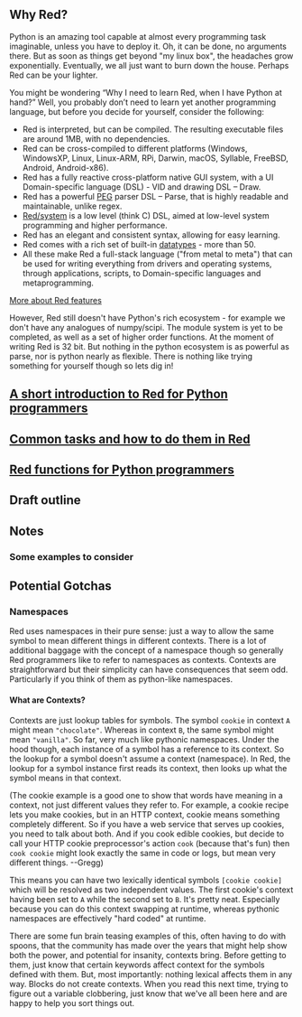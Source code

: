 ## Why Red?

Python is an amazing tool capable at almost every programming task imaginable, unless you have to deploy it. Oh, it can be done, no arguments there. But as soon as things get beyond "my linux box", the headaches grow exponentially. Eventually, we all just want to burn down the house. Perhaps Red can be your lighter.

You might be wondering “Why I need to learn Red, when I have Python at hand?” Well, you probably don’t need to learn yet another programming language, but before you decide for yourself, consider the following:
-	Red is interpreted, but can be compiled. The resulting executable files are around 1MB, with no dependencies.
-	Red can be cross-compiled to different platforms (Windows, WindowsXP, Linux, Linux-ARM, RPi, Darwin,  macOS, Syllable, FreeBSD, Android, Android-x86).
-	Red has a fully reactive cross-platform native GUI system, with a UI Domain-specific language (DSL) - VID and drawing DSL – Draw.
-	Red has a powerful [PEG]( https://en.wikipedia.org/wiki/Parsing_expression_grammar) parser DSL – Parse, that is highly readable and maintainable, unlike regex.
-	[Red/system](https://static.red-lang.org/red-system-specs.html) is a low level (think C) DSL, aimed at low-level system programming and higher performance. 
-	Red has an elegant and consistent syntax, allowing for easy learning. 
-	Red comes with a rich set of built-in [datatypes](https://github.com/red/docs/blob/master/en/datatypes.adoc) - more than 50.
-	All these make Red a full-stack language ("from metal to meta") that can be used for writing everything from drivers and operating systems, through applications, scripts, to Domain-specific languages and metaprogramming.

[More about Red features](https://www.red-lang.org/p/about.html)

However, Red still doesn't have Python's rich ecosystem - for example we don't have any analogues of numpy/scipi. The module system is yet to be completed, as well as a set of higher order functions. At the moment of writing Red is 32 bit. But nothing in the python ecosystem is as powerful as parse, nor is python nearly as flexible. There is nothing like trying something for yourself though so lets dig in!

## [A short introduction to Red for Python programmers](https://github.com/red/red/wiki/A-short-introduction-to-Red-for-Python-programmers)

## [Common tasks and how to do them in Red](https://github.com/red/red/wiki/Common-tasks-and-how-to-do-them-in-Red-%28for-Python-programmers%29) 

## [Red functions for Python programmers](https://github.com/red/red/wiki/Red-functions-for-Python-programmers)

## Draft outline

## Notes

### Some examples to consider

## Potential Gotchas
### Namespaces
Red uses namespaces in their pure sense: just a way to allow the same symbol to mean different things in different contexts. There is a lot of additional baggage with the concept of a namespace though so generally Red programmers like to refer to namespaces as contexts. Contexts are straightforward but their simplicity can have consequences that seem odd. Particularly if you think of them as python-like namespaces.

#### What are Contexts?
Contexts are just lookup tables for symbols. The symbol `cookie` in context `A` might mean `"chocolate"`. Whereas in context `B`, the same symbol might mean `"vanilla"`. So far, very much like pythonic namespaces. Under the hood though, each instance of a symbol has a reference to its context. So the lookup for a symbol doesn't assume a context (namespace). In Red, the lookup for a symbol instance first reads its context, then looks up what the symbol means in that context.

(The cookie example is a good one to show that words have meaning in a context, not just different values they refer to. For example, a cookie recipe lets you make cookies, but in an HTTP context, cookie means something completely different. So if you have a web service that serves up cookies, you need to talk about both. And if you cook edible cookies, but decide to call your HTTP cookie preprocessor's action `cook` (because that's fun) then `cook cookie` might look exactly the same in code or logs, but mean very different things. --Gregg)

This means you can have two lexically identical symbols `[cookie cookie]` which will be resolved as two independent values. The first cookie's context having been set to `A` while the second set to `B`. It's pretty neat. Especially because you can do this context swapping at runtime, whereas pythonic namespaces are effectively "hard coded" at runtime.

There are some fun brain teasing examples of this, often having to do with spoons, that the community has made over the years that might help show both the power, and potential for insanity, contexts bring. Before getting to them, just know that certain keywords <insert list here> affect context for the symbols defined with them. But, most importantly: nothing lexical affects them in any way. Blocks do not create contexts. When you read this next time, trying to figure out a variable clobbering, just know that we've all been here and are happy to help you sort things out.
